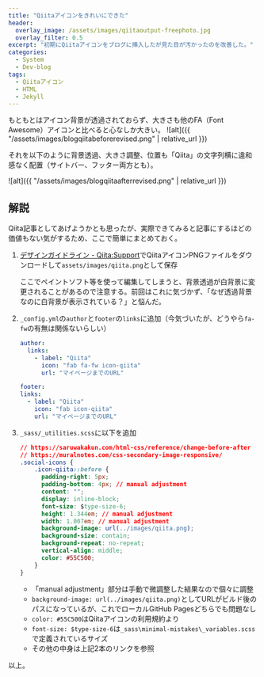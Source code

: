 ```yaml
---
title: "Qiitaアイコンをきれいにできた"
header:
  overlay_image: /assets/images/qiitaoutput-freephoto.jpg
  overlay_filter: 0.5
excerpt: "初期にQiitaアイコンをブログに挿入したが見た目が汚かったのを改善した。"
categories:
  - System
  - Dev-blog
tags:
  - Qiitaアイコン
  - HTML
  - Jekyll
---
```


もともとはアイコン背景が透過されておらず、大きさも他のFA（Font Awesome）アイコンと比べると心なしか大きい。
![alt]({{ "/assets/images/blogqiitabeforerevised.png" | relative_url }})

それを以下のように背景透過、大きさ調整、位置も「Qiita」の文字列横に違和感なく配置（サイトバー、フッター両方とも）。

![alt]({{ "/assets/images/blogqiitaafterrevised.png" | relative_url }})

## 解説

Qiita記事としてあげようかとも思ったが、実際できてみると記事にするほどの価値もない気がするため、ここで簡単にまとめておく。

1. [デザインガイドライン - Qiita:Support](https://help.qiita.com/ja/articles/others-brand-guideline)でQiitaアイコンPNGファイルをダウンロードして`assets/images/qiita.png`として保存

   ここでペイントソフト等を使って編集してしまうと、背景透過が白背景に変更されることがあるので注意する。前回はこれに気づかず、「なぜ透過背景なのに白背景が表示されている？」と悩んだ。

1. `_config.yml`の`author`と`footer`の`links`に追加（今気づいたが、どうやら`fa-fw`の有無は関係ないらしい）

   ```yml
   author:
     links:
       - label: "Qiita"
         icon: "fab fa-fw icon-qiita"
         url: "マイページまでのURL"

   footer:
   links:
     - label: "Qiita"
       icon: "fab icon-qiita"
       url: "マイページまでのURL"
   ```

1. `_sass/_utilities.scss`に以下を追加

   ```css
   // https://saruwakakun.com/html-css/reference/change-before-after
   // https://muralnotes.com/css-secondary-image-responsive/
   .social-icons {
       .icon-qiita::before {
         padding-right: 5px;
         padding-bottom: 4px; // manual adjustment
         content: "";
         display: inline-block;
         font-size: $type-size-6;
         height: 1.344em; // manual adjustment
         width: 1.007em; // manual adjustment
         background-image: url(../images/qiita.png);
         background-size: contain;
         background-repeat: no-repeat;
         vertical-align: middle;
         color: #55C500;
       }
   }
   ```

   - 「manual adjustment」部分は手動で微調整した結果なので個々に調整
   - `background-image: url(../images/qiita.png)`としてURLがビルド後のパスになっているが、これでローカルGitHub Pagesどちらでも問題なし
   - `color: #55C500`はQiitaアイコンの利用規約より
   - `font-size: $type-size-6`は`_sass\minimal-mistakes\_variables.scss`で定義されているサイズ
   - その他の中身は上記2本のリンクを参照

以上。
